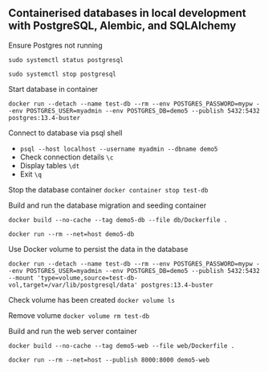 ## Containerised databases in local development with PostgreSQL, Alembic, and SQLAlchemy

Ensure Postgres not running 

`sudo systemctl status postgresql`

`sudo systemctl stop postgresql`

Start database in container

`docker run --detach --name test-db --rm --env POSTGRES_PASSWORD=mypw --env POSTGRES_USER=myadmin --env POSTGRES_DB=demo5 --publish 5432:5432 postgres:13.4-buster`

Connect to database via psql shell 

- `psql --host localhost --username myadmin --dbname demo5`
- Check connection details `\c`
- Display tables `\dt`
- Exit `\q`

Stop the database container `docker container stop test-db`

Build and run the database migration and seeding container

`docker build --no-cache --tag demo5-db --file db/Dockerfile .`

`docker run --rm --net=host demo5-db`

Use Docker volume to persist the data in the database

`docker run --detach --name test-db --rm --env POSTGRES_PASSWORD=mypw --env POSTGRES_USER=myadmin --env POSTGRES_DB=demo5 --publish 5432:5432 --mount 'type=volume,source=test-db-vol,target=/var/lib/postgresql/data' postgres:13.4-buster`

Check volume has been created `docker volume ls`

Remove volume `docker volume rm test-db`

Build and run the web server container

`docker build --no-cache --tag demo5-web --file web/Dockerfile .`

`docker run --rm --net=host --publish 8000:8000 demo5-web`
